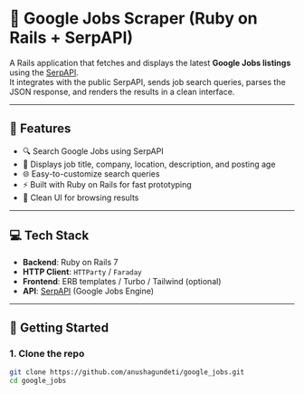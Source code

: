 # 💼 Google Jobs Scraper (Ruby on Rails + SerpAPI)

A Rails application that fetches and displays the latest **Google Jobs listings** using the [SerpAPI](https://serpapi.com/).  
It integrates with the public SerpAPI, sends job search queries, parses the JSON response, and renders the results in a clean interface.

---

## 📌 Features

- 🔍 Search Google Jobs using SerpAPI
- 📝 Displays job title, company, location, description, and posting age
- 🌐 Easy-to-customize search queries
- ⚡ Built with Ruby on Rails for fast prototyping
- 🧼 Clean UI for browsing results

---

## 💻 Tech Stack

- **Backend**: Ruby on Rails 7
- **HTTP Client**: `HTTParty` / `Faraday`
- **Frontend**: ERB templates / Turbo / Tailwind (optional)
- **API**: [SerpAPI](https://serpapi.com/) (Google Jobs Engine)

---

## 🚀 Getting Started

### 1. Clone the repo
```bash
git clone https://github.com/anushagundeti/google_jobs.git
cd google_jobs
